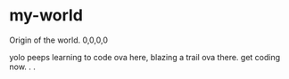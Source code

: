 # my-world
Origin of the world. 0,0,0,0


yolo peeps
learning to code ova here, blazing a trail ova there. get coding now. . .
